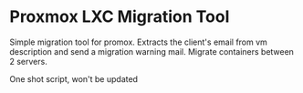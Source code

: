 # Proxmox LXC Migration Tool

Simple migration tool for promox. 
Extracts the client's email from vm description and send a migration warning mail.
Migrate containers between 2 servers.

One shot script, won't be updated

